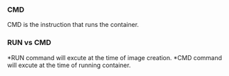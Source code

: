 ### CMD

CMD is the instruction that runs the container.

### RUN vs CMD

*RUN command will excute at the time of image creation.
*CMD command will excute at the time of running container.
